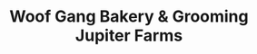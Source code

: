 ---
title: "Woof Gang Bakery & Grooming Jupiter Farms"
url: /jupiter/woof-gang-bakery-and-grooming-jupiter-farms/
shop: pet grooming
---